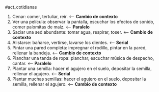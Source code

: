 #act_cotidianas
1. Cenar: comer, tertuliar, reír. <-- **Cambio de contexto**
2. Ver una película: observar la pantalla, escuchar los efectos de sonido, comer palomitas de maíz. <-- **Paralelo**
3. Saciar una sed abundante: tomar agua, respirar, toser. <-- **Cambio de contexto**
4. Alistarse: bañarse, vertirse, lavarse los dientes. <-- **Serial**
5. Pintar una pared completa: impregnar el rodillo, pintar en la pared, rellenar la bandeja. <-- **Cambio de contexto**
6. Planchar una tanda de ropa: planchar, escuchar música de despecho, cantar. <-- **Paralelo**
7. Plantar una semilla: hacer el agujero en el suelo, depositar la semilla, rellenar el agujero. <-- **Serial**
8. Plantar muchas semillas: hacer el agujero en el suelo, depositar la semilla, rellenar el agujero. <-- **Cambio de contexto**
